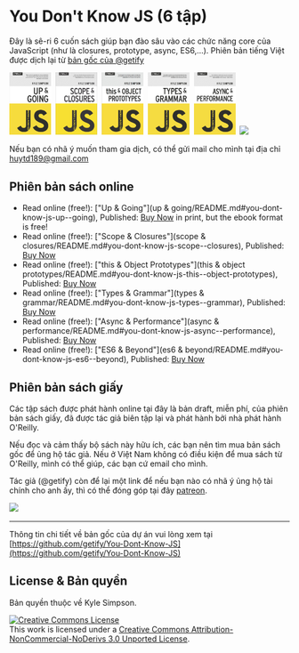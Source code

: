 # You Don't Know JS (6 tập)

Đây là sê-ri 6 cuốn sách giúp bạn đào sâu vào các chức năng core của JavaScript (như là closures, prototype, async, ES6,...). Phiên bản tiếng Việt được dịch lại từ [bản gốc của @getify](https://github.com/getify/You-Dont-Know-JS)

<a href="http://shop.oreilly.com/product/0636920039303.do"><img src="up %26 going/cover.jpg" width="75"></a>&nbsp;
<a href="http://shop.oreilly.com/product/0636920026327.do"><img src="scope %26 closures/cover.jpg" width="75"></a>&nbsp;
<a href="http://shop.oreilly.com/product/0636920033738.do"><img src="this %26 object prototypes/cover.jpg" width="75"></a>&nbsp;
<a href="http://shop.oreilly.com/product/0636920033745.do"><img src="types %26 grammar/cover.jpg" width="75"></a>&nbsp;
<a href="http://shop.oreilly.com/product/0636920033752.do"><img src="async %26 performance/cover.jpg" width="75"></a>&nbsp;
<a href="http://shop.oreilly.com/product/0636920033769.do"><img src="es6 %26 beyond/cover.jpg" width="75"></a>

Nếu bạn có nhã ý muốn tham gia dịch, có thể gửi mail cho mình tại địa chỉ [huytd189@gmail.com](huytd189@gmail.com)

## Phiên bản sách online

* Read online (free!): ["Up & Going"](up & going/README.md#you-dont-know-js-up--going), Published: [Buy Now](http://shop.oreilly.com/product/0636920039303.do) in print, but the ebook format is free!
* Read online (free!): ["Scope & Closures"](scope & closures/README.md#you-dont-know-js-scope--closures), Published: [Buy Now](http://shop.oreilly.com/product/0636920026327.do)
* Read online (free!): ["this & Object Prototypes"](this & object prototypes/README.md#you-dont-know-js-this--object-prototypes), Published: [Buy Now](http://shop.oreilly.com/product/0636920033738.do)
* Read online (free!): ["Types & Grammar"](types & grammar/README.md#you-dont-know-js-types--grammar), Published: [Buy Now](http://shop.oreilly.com/product/0636920033745.do)
* Read online (free!): ["Async & Performance"](async & performance/README.md#you-dont-know-js-async--performance), Published: [Buy Now](http://shop.oreilly.com/product/0636920033752.do)
* Read online (free!): ["ES6 & Beyond"](es6 & beyond/README.md#you-dont-know-js-es6--beyond), Published: [Buy Now](http://shop.oreilly.com/product/0636920033769.do)

## Phiên bản sách giấy

Các tập sách được phát hành online tại đây là bản draft, miễn phí, của phiên bản sách giấy, đã được tác giả biên tập lại và phát hành bởi nhà phát hành O'Reilly.

Nếu đọc và cảm thấy bộ sách này hữu ích, các bạn nên tìm mua bản sách gốc để ủng hộ tác giả. Nếu ở Việt Nam không có điều kiện để mua sách từ O'Reilly, mình có thể giúp, các bạn cứ email cho mình.

Tác giả (@getify) còn để lại một link để nếu bạn nào có nhã ý ủng hộ tài chính cho anh ấy, thì có thể đóng góp tại đây [patreon](https://www.patreon.com/getify).

<a href="https://www.patreon.com/getify"><img src="http://blog.getify.com/wp-content/uploads/patreon.png"></a>

---

Thông tin chi tiết về bản gốc của dự án vui lòng xem tại [https://github.com/getify/You-Dont-Know-JS](https://github.com/getify/You-Dont-Know-JS)

## License & Bản quyền

Bản quyền thuộc về Kyle Simpson.

<a rel="license" href="http://creativecommons.org/licenses/by-nc-nd/3.0/"><img alt="Creative Commons License" style="border-width:0" src="https://i.creativecommons.org/l/by-nc-nd/3.0/88x31.png" /></a><br />This work is licensed under a <a rel="license" href="http://creativecommons.org/licenses/by-nc-nd/3.0/">Creative Commons Attribution-NonCommercial-NoDerivs 3.0 Unported License</a>.
